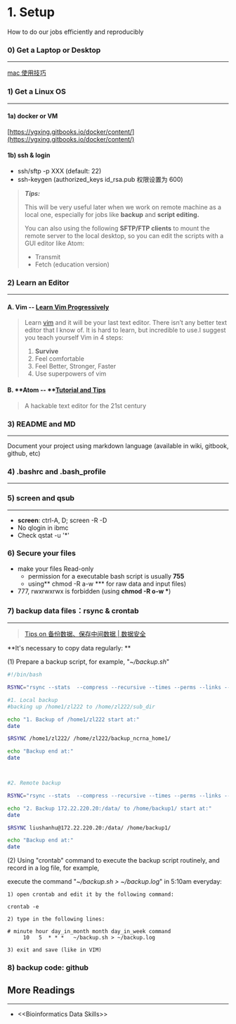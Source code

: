 # 1. Setup

How to do our jobs efficiently and reproducibly

### 0\) Get a Laptop or Desktop

---

[mac 使用技巧](https://www.evernote.com/l/ABIaUQq5Y4ZPv53w8iYevcDzHmCNY3AfIhU)

### 1\) Get a Linux OS

---

#### 1a\) docker or VM

[https://ygxing.gitbooks.io/docker/content/](https://ygxing.gitbooks.io/docker/content/)

#### 1b\) ssh & login

* ssh/sftp -p XXX \(default: 22\)
* ssh-keygen  \(authorized\_keys  id\_rsa.pub 权限设置为 600\)

> _**Tips:**_
>
> This will be very useful later when we work on remote machine as a local one, especially for jobs like **backup** and **script editing.**
>
> You can also using the following **SFTP/FTP  clients** to mount the remote server to the local desktop, so you can edit the scripts with a GUI editor like Atom:
>
> * Transmit
> * Fetch \(education version\)

### 

### 2\) Learn an Editor

---

#### A. **Vim** -- [Learn Vim Progressively](http://yannesposito.com/Scratch/en/blog/Learn-Vim-Progressively/)

> Learn [vim](http://www.vim.org/) and it will be your last text editor. There isn’t any better text editor that I know of. It is hard to learn, but incredible to use.I suggest you teach yourself Vim in 4 steps:
>
> 1. **Survive**
> 2. Feel comfortable
> 3. Feel Better, Stronger, Faster
> 4. Use superpowers of vim

#### B. **Atom -- **[Tutorial and Tips ](https://www.evernote.com/l/ABJeb9FdBc1BC6AZSgWh4Ujc_StdcFYl-kw)

> A hackable text editor for the 21st century

### 

### 3\) README and MD

---

Document your project using markdown language \(available in wiki, gitbook, github, etc\)

### 4\)  .bashrc and .bash\_profile

---

### 

### 5\) screen and qsub

---

* **screen**: ctrl-A, D; screen -R -D 
* No qlogin in ibmc 
* Check qstat -u '\*' 

### 

### 6\)  Secure your files

* make your files Read-only 
  * permission for a executable bash script is usually **755**
  * using** chmod -R a-w \*** for raw data and input files\)
* 777, rwxrwxrwx is forbidden \(using **chmod -R o-w \***\)

### 

### 7\)  backup data files：rsync & crontab

---

> [Tips on 备份数据、保存中间数据 \| 数据安全](https://www.evernote.com/l/ABLaXPPQIg1FM5Kgl1AoLqLj67CR1Cv44ws)

**It's necessary to copy data regularly: **

\(1\) Prepare a backup script, for example, "_~/backup.sh_"

```bash
#!/bin/bash

RSYNC="rsync --stats  --compress --recursive --times --perms --links --delete --max-size=100M --exclude-from=/home/zl222/.rsync/exclude"

#1. Local backup  
#backing up /home1/zl222 to /home/zl222/sub_dir

echo "1. Backup of /home1/zl222 start at:"
date

$RSYNC /home1/zl222/ /home/zl222/backup_ncrna_home1/ 

echo "Backup end at:"
date



#2. Remote backup 

RSYNC="rsync --stats  --compress --recursive --times --perms --links --delete --max-size=100M --files-from=/home/backup1/backup_file"

echo "2. Backup 172.22.220.20:/data/ to /home/backup1/ start at:"
date

$RSYNC liushanhu@172.22.220.20:/data/ /home/backup1/

echo "Backup end at:"
date
```



\(2\) Using "crontab" command to execute the backup script routinely, and record in a log file, for example,

execute the command "_~/backup.sh &gt; ~/backup.log_" in 5:10am everyday:

```
1) open crontab and edit it by the following command: 

crontab -e 

2) type in the following lines: 

# minute hour day_in_month month day_in_week command
     10   5  * * *   ~/backup.sh > ~/backup.log 

3) exit and save (like in VIM)
```

### 

### 8\)  backup code: github

## 

## 

## More Readings

---

* &lt;&lt;Bioinformatics Data Skills&gt;&gt;




